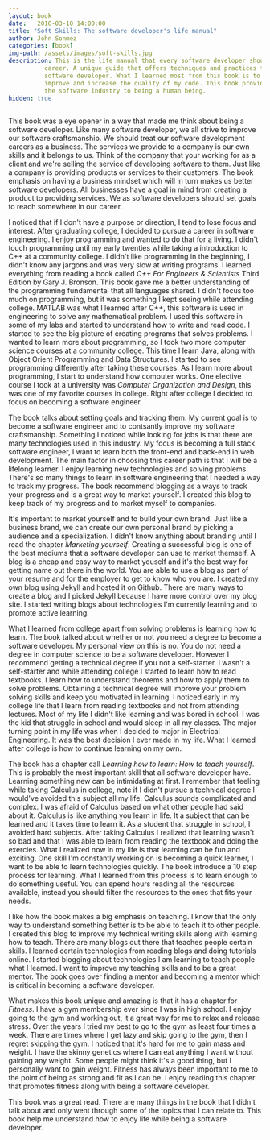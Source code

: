```yaml
---
layout: book
date:   2016-03-10 14:00:00
title: "Soft Skills: The software developer's life manual"
author: John Sonmez
categories: [book]
img-path: /assets/images/soft-skills.jpg
description: This is the life manual that every software developer should reference throughout their professional 
          career. A unique guide that offers techniques and practices for a more fulfilling life as a 
          software developer. What I learned most from this book is to have a business mindset, I must strive to constantly 
          improve and increase the quality of my code. This book provides many life advice from starting a career in 
          the software industry to being a human being.
hidden: true
---
```

This book was a eye opener in a way that made me think about being a software developer. Like many software developer, we all strive to improve our software craftsmanship. We should treat our software development careers as a business. The services we provide to a company is our own skills and it belongs to us. Think of the company that your working for as a client and we're selling the service of developing software to them. Just like a company is providing products or services to their customers. The book emphasis on having a business mindset which will in turn makes us better software developers. All businesses have a goal in mind from creating a product to providing services. We as software developers should set goals to reach somewhere in our career. 

I noticed that if I don't have a purpose or direction, I tend to lose focus and interest. After graduating college, I decided to pursue a career in software engineering. I enjoy programming and wanted to do that for a living. I didn't touch programming until my early twenties while taking a introduction to C++ at a community college. I didn't like programming in the beginning, I didn't know any jargons and was very slow at writing programs. I learned everything from reading a book called _C++ For Engineers & Scientists_ Third Edition by Gary J. Bronson. This book gave me a better understanding of the programming fundamental that all languages shared. I didn't focus too much on programming, but it was something I kept seeing while attending college. MATLAB was what I learned after C++, this software is used in engineering to solve any mathematical problem. I used this software in some of my labs and started to understand how to write and read code. I started to see the big picture of creating programs that solves problems. I wanted to learn more about programming, so I took two more computer science courses at a community college. This time I learn Java, along with 
Object Orient Programming and Data Structures. I started to see programming differently after taking these courses. As I learn more about programming, I start to understand how computer works. One elective course I took at a university was _Computer Organization and Design_, this was one of my favorite courses in college. Right after college I decided to focus on becoming a software engineer.

The book talks about setting goals and tracking them. My current goal is to become a software engineer and to contsantly improve my software craftsmanship. Something I noticed while looking for jobs is that there are many technologies used in this industry. My focus is becoming a full stack software engineer, I want to learn both the front-end and back-end in web development. The main factor in choosing this career path is that I will be a lifelong learner. I enjoy learning new technologies and solving problems. There's so many things to learn in software engineering that I needed a way to track my progress. The book recommend blogging as a ways to track your progress and is a great way to market yourself. I created this blog to keep track of my progress and to market myself to companies.

It's important to market yourself and to build your own brand. Just like a business brand, we can create our own personal brand by picking a audience and a specialization. I didn't know anything about branding until I read the chapter _Marketing yourself_. Creating a successful blog is one of the best mediums that a software developer can use to market themself. A blog is a cheap and easy way to market youself and it's the best way for getting name out there in the world. You are able to use a blog as part of your resume and for the employer to get to know who you are. I created my own blog using Jekyll and hosted it on Github. There are many ways to create a blog and I picked Jekyll because I have more control over my blog site. I started writing blogs about technologies I'm currently learning and to promote active learning. 

What I learned from college apart from solving problems is learning how to learn. The book talked about whether or not you need a degree to become a software developer. My personal view on this is no. You do not need a degree in computer science to be a software developer. However I recommend getting a technical degree if you not a self-starter. I wasn't a self-starter and while attending college I started to learn how to read textbooks. I learn how to understand theorems and how to apply them to solve problems. Obtaining a technical degree will improve your problem solving skills and keep you motivated in learning. I noticed early in my college life that I learn from reading textbooks and not from attending lectures. Most of my life I didn't like learning and was bored in school. I was the kid that struggle in school and would sleep in all my classes. The major turning point in my life was when I decided to major in Electrical Engineering. It was the best decision I ever made in my life. What I learned after college is how to continue learning on my own.

The book has a chapter call _Learning how to learn: How to teach yourself_. This is probably the most important skill that all software developer have. Learning something new can be intimidating at first. I remember that feeling while taking Calculus in college, note if I didn't pursue a technical degree I would've avoided this subject all my life. Calculus sounds complicated and complex. I was afraid of Calculus based on what other people had said about it. Calculus is like anything you learn in life. It a subject that can be learned and it takes time to learn it. As a student that struggle in school, I avoided hard subjects. After taking Calculus I realized that learning wasn't so bad and that I was able to learn from reading the textbook and doing the exercies. What I realized now in my life is that learning can be fun and exciting. One skill I'm constantly working on is becoming a quick learner, I want to be able to learn technologies quickly. The book introduce a 10 step process for learning. What I learned from this process is to learn enough to do something useful. You can spend hours reading all the resources available, instead you should filter the resources to the ones that fits your needs.

I like how the book makes a big emphasis on teaching. I know that the only way to understand something better is to be able to teach it to other people. I created this blog to improve my technical writing skills along with learning how to teach. There are many blogs out there that teaches people certain skills. I learned certain technologies from reading blogs and doing tutorials online. I started blogging about technologies I am learning to teach people what I learned. I want to improve my teaching skills and to be a great mentor. The book goes over finding a mentor and becoming a mentor which is critical in becoming a software developer.

What makes this book unique and amazing is that it has a chapter for _Fitness_. I have a gym membership ever since I was in high school. I enjoy going to the gym and working out, it a great way for me to relax and release stress. Over the years I tried my best to go to the gym as least four times a week. There are times where I get lazy and skip going to the gym, then I regret skipping the gym. I noticed that it's hard for me to gain mass and weight. I have the skinny genetics where I can eat anything I want without gaining any weight. Some people might think it's a good thing, but I personally want to gain weight. Fitness has always been important to me to the point of being as strong and fit as I can be. I enjoy reading this chapter that promotes fitness along with being a software developer.

This book was a great read. There are many things in the book that I didn't talk about and only went through some of the topics that I can relate to. This book help me understand how to enjoy life while being a software developer.